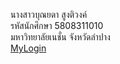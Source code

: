 <a>นางสาวบุณยดา สูงติวงค์</a><br>
<a>รหัสนักศึกษา 5808311010</a><br>
<a>มหาวิทยาลัยเนชั่น จังหวัดลำปาง</a><br>
<a href="https://github.com/boonyada/MyLogin/blob/master/login.php">MyLogin</a>
